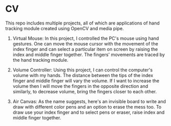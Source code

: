 # CV
This repo includes multiple projects, all of which are applications of hand tracking module created using OpenCV and media pipe.

1. Virtual Mouse: In this project, I controlled the PC's mouse using hand gestures. One can move the mouse cursor with the movement of the index finger and can select a particular item on screen by raising the index and middle finger together. The fingers' movements are traced by the hand tracking module.

2. Volume Controller: Using this project, I can control the computer's volume with my hands. The distance between the tips of the index finger and middle finger will vary the volume. If I want to increase the volume then I will move the fingers in the opposite direction and similarly, to decrease volume, bring the fingers closer to each other.

3. Air Canvas: As the name suggests, here's an invisible board to write and draw with different color pens and an option to erase the mess too. To draw use your index finger and to select pens or eraser, raise index and middle finger together.
